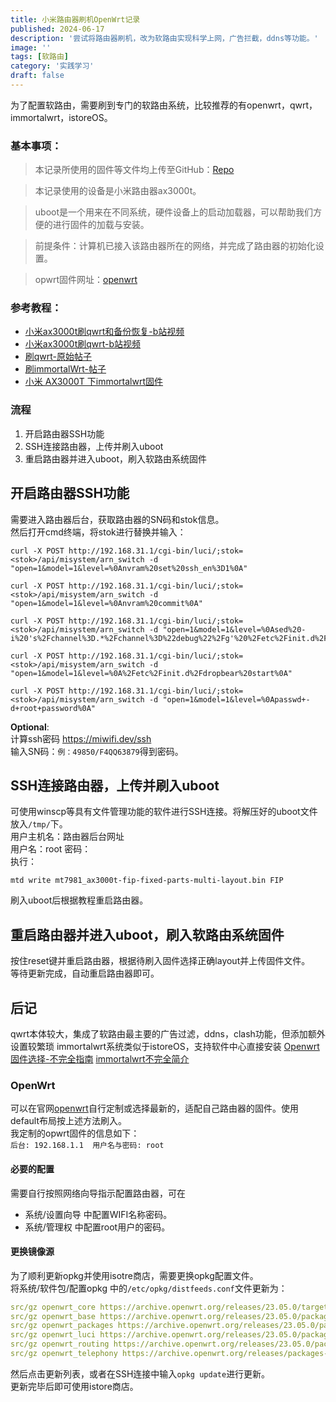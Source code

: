 ```yaml
---
title: 小米路由器刷机OpenWrt记录
published: 2024-06-17
description: '尝试将路由器刷机，改为软路由实现科学上网，广告拦截，ddns等功能。'
image: ''
tags: [软路由]
category: '实践学习'
draft: false 
---
```

为了配置软路由，需要刷到专门的软路由系统，比较推荐的有openwrt，qwrt，immortalwrt，istoreOS。  
### 基本事项：
> 本记录所使用的固件等文件均上传至GitHub：[Repo](https://github.com/littleolaf/OpenWrt-for-xiaomi-ax3000t)

> 本记录使用的设备是小米路由器ax3000t。

> uboot是一个用来在不同系统，硬件设备上的启动加载器，可以帮助我们方便的进行固件的加载与安装。

> 前提条件：计算机已接入该路由器所在的网络，并完成了路由器的初始化设置。

> opwrt固件网址：[openwrt](https://openwrt.ai)
### 参考教程：
- [小米ax3000t刷qwrt和备份恢复-b站视频](https://www.bilibili.com/video/BV1dj411h7EP)
- [小米ax3000t刷qwrt-b站视频](https://www.bilibili.com/video/BV16Q4y1n7Je)
- [刷qwrt-原始帖子](https://www.right.com.cn/forum/forum.php?mod=viewthread&tid=8307467&highlight=3000T)
- [刷immortalWrt-帖子](https://www.cnblogs.com/jxsme/p/18117846)
- [小米 AX3000T 下immortalwrt固件](https://www.bilibili.com/read/cv34226365/)

### 流程
1. 开启路由器SSH功能
2. SSH连接路由器，上传并刷入uboot
3. 重启路由器并进入uboot，刷入软路由系统固件

## 开启路由器SSH功能
需要进入路由器后台，获取路由器的SN码和stok信息。  
然后打开cmd终端，将stok进行替换并输入：  

```shell
curl -X POST http://192.168.31.1/cgi-bin/luci/;stok=<stok>/api/misystem/arn_switch -d "open=1&model=1&level=%0Anvram%20set%20ssh_en%3D1%0A"

curl -X POST http://192.168.31.1/cgi-bin/luci/;stok=<stok>/api/misystem/arn_switch -d "open=1&model=1&level=%0Anvram%20commit%0A"

curl -X POST http://192.168.31.1/cgi-bin/luci/;stok=<stok>/api/misystem/arn_switch -d "open=1&model=1&level=%0Ased%20-i%20's%2Fchannel%3D.*%2Fchannel%3D%22debug%22%2Fg'%20%2Fetc%2Finit.d%2Fdropbear%0A"

curl -X POST http://192.168.31.1/cgi-bin/luci/;stok=<stok>/api/misystem/arn_switch -d "open=1&model=1&level=%0A%2Fetc%2Finit.d%2Fdropbear%20start%0A"

curl -X POST http://192.168.31.1/cgi-bin/luci/;stok=<stok>/api/misystem/arn_switch -d "open=1&model=1&level=%0Apasswd+-d+root+password%0A"
```  
**Optional**:  
计算ssh密码
https://miwifi.dev/ssh  
输入SN码：`例：49850/F4QQ63879`得到密码。

## SSH连接路由器，上传并刷入uboot
可使用winscp等具有文件管理功能的软件进行SSH连接。将解压好的uboot文件放入`/tmp/`下。  
用户主机名：路由器后台网址  
用户名：root 密码：  
执行：  
```shell
mtd write mt7981_ax3000t-fip-fixed-parts-multi-layout.bin FIP
```  
刷入uboot后根据教程重启路由器。

## 重启路由器并进入uboot，刷入软路由系统固件
按住reset键并重启路由器，根据待刷入固件选择正确layout并上传固件文件。  
等待更新完成，自动重启路由器即可。

## 后记
qwrt本体较大，集成了软路由最主要的广告过滤，ddns，clash功能，但添加额外设置较繁琐
immortalwrt系统类似于istoreOS，支持软件中心直接安装
[Openwrt固件选择-不完全指南](https://post.smzdm.com/p/a96xqqp0/)
[immortalwrt不完全简介](https://www.bilibili.com/read/cv30215789)

### OpenWrt
可以在官网[openwrt](https://openwrt.ai)自行定制或选择最新的，适配自己路由器的固件。使用default布局按上述方法刷入。  
我定制的opwrt固件的信息如下：  
`后台: 192.168.1.1  用户名与密码: root`  
#### 必要的配置
需要自行按照网络向导指示配置路由器，可在
- 系统/设置向导 中配置WIFI名称密码。
- 系统/管理权 中配置root用户的密码。
#### 更换镜像源
为了顺利更新opkg并使用isotre商店，需要更换opkg配置文件。  
将系统/软件包/配置opkg 中的`/etc/opkg/distfeeds.conf`文件更新为：  

```yaml
src/gz openwrt_core https://archive.openwrt.org/releases/23.05.0/targets/mediatek/filogic/packages/
src/gz openwrt_base https://archive.openwrt.org/releases/23.05.0/packages/aarch64_cortex-a53/base
src/gz openwrt_packages https://archive.openwrt.org/releases/23.05.0/packages/aarch64_cortex-a53/packages
src/gz openwrt_luci https://archive.openwrt.org/releases/23.05.0/packages/aarch64_cortex-a53/luci
src/gz openwrt_routing https://archive.openwrt.org/releases/23.05.0/packages/aarch64_cortex-a53/routing
src/gz openwrt_telephony https://archive.openwrt.org/releases/packages-23.05/aarch64_cortex-a53/telephony
```  
然后点击更新列表，或者在SSH连接中输入`opkg update`进行更新。  
更新完毕后即可使用istore商店。

